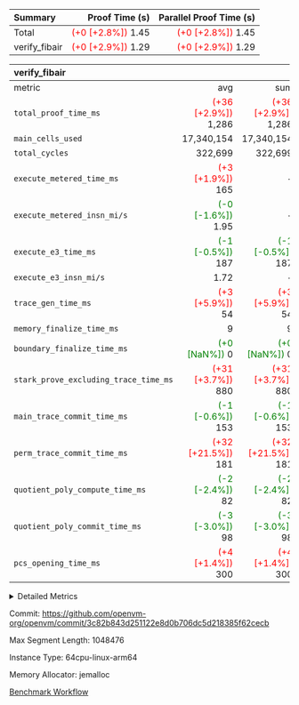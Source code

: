 | Summary | Proof Time (s) | Parallel Proof Time (s) |
|:---|---:|---:|
| Total | <span style='color: red'>(+0 [+2.8%])</span> 1.45 | <span style='color: red'>(+0 [+2.8%])</span> 1.45 |
| verify_fibair | <span style='color: red'>(+0 [+2.9%])</span> 1.29 | <span style='color: red'>(+0 [+2.9%])</span> 1.29 |


| verify_fibair |||||
|:---|---:|---:|---:|---:|
|metric|avg|sum|max|min|
| `total_proof_time_ms ` | <span style='color: red'>(+36 [+2.9%])</span> 1,286 | <span style='color: red'>(+36 [+2.9%])</span> 1,286 | <span style='color: red'>(+36 [+2.9%])</span> 1,286 | <span style='color: red'>(+36 [+2.9%])</span> 1,286 |
| `main_cells_used     ` |  17,340,154 |  17,340,154 |  17,340,154 |  17,340,154 |
| `total_cycles        ` |  322,699 |  322,699 |  322,699 |  322,699 |
| `execute_metered_time_ms` | <span style='color: red'>(+3 [+1.9%])</span> 165 | -          | -          | -          |
| `execute_metered_insn_mi/s` | <span style='color: green'>(-0 [-1.6%])</span> 1.95 | -          | <span style='color: green'>(-0 [-1.6%])</span> 1.95 | <span style='color: green'>(-0 [-1.6%])</span> 1.95 |
| `execute_e3_time_ms  ` | <span style='color: green'>(-1 [-0.5%])</span> 187 | <span style='color: green'>(-1 [-0.5%])</span> 187 | <span style='color: green'>(-1 [-0.5%])</span> 187 | <span style='color: green'>(-1 [-0.5%])</span> 187 |
| `execute_e3_insn_mi/s` |  1.72 | -          |  1.72 |  1.72 |
| `trace_gen_time_ms   ` | <span style='color: red'>(+3 [+5.9%])</span> 54 | <span style='color: red'>(+3 [+5.9%])</span> 54 | <span style='color: red'>(+3 [+5.9%])</span> 54 | <span style='color: red'>(+3 [+5.9%])</span> 54 |
| `memory_finalize_time_ms` |  9 |  9 |  9 |  9 |
| `boundary_finalize_time_ms` | <span style='color: green'>(+0 [NaN%])</span> 0 | <span style='color: green'>(+0 [NaN%])</span> 0 | <span style='color: green'>(+0 [NaN%])</span> 0 | <span style='color: green'>(+0 [NaN%])</span> 0 |
| `stark_prove_excluding_trace_time_ms` | <span style='color: red'>(+31 [+3.7%])</span> 880 | <span style='color: red'>(+31 [+3.7%])</span> 880 | <span style='color: red'>(+31 [+3.7%])</span> 880 | <span style='color: red'>(+31 [+3.7%])</span> 880 |
| `main_trace_commit_time_ms` | <span style='color: green'>(-1 [-0.6%])</span> 153 | <span style='color: green'>(-1 [-0.6%])</span> 153 | <span style='color: green'>(-1 [-0.6%])</span> 153 | <span style='color: green'>(-1 [-0.6%])</span> 153 |
| `perm_trace_commit_time_ms` | <span style='color: red'>(+32 [+21.5%])</span> 181 | <span style='color: red'>(+32 [+21.5%])</span> 181 | <span style='color: red'>(+32 [+21.5%])</span> 181 | <span style='color: red'>(+32 [+21.5%])</span> 181 |
| `quotient_poly_compute_time_ms` | <span style='color: green'>(-2 [-2.4%])</span> 82 | <span style='color: green'>(-2 [-2.4%])</span> 82 | <span style='color: green'>(-2 [-2.4%])</span> 82 | <span style='color: green'>(-2 [-2.4%])</span> 82 |
| `quotient_poly_commit_time_ms` | <span style='color: green'>(-3 [-3.0%])</span> 98 | <span style='color: green'>(-3 [-3.0%])</span> 98 | <span style='color: green'>(-3 [-3.0%])</span> 98 | <span style='color: green'>(-3 [-3.0%])</span> 98 |
| `pcs_opening_time_ms ` | <span style='color: red'>(+4 [+1.4%])</span> 300 | <span style='color: red'>(+4 [+1.4%])</span> 300 | <span style='color: red'>(+4 [+1.4%])</span> 300 | <span style='color: red'>(+4 [+1.4%])</span> 300 |



<details>
<summary>Detailed Metrics</summary>

|  | verify_program_compile_ms | total_cells | stark_prove_excluding_trace_time_ms | quotient_poly_compute_time_ms | quotient_poly_commit_time_ms | perm_trace_commit_time_ms | pcs_opening_time_ms | main_trace_commit_time_ms | app proof_time_ms |
| --- | --- | --- | --- | --- | --- | --- | --- | --- |
|  | 7 | 65,536 | 36 | 1 | 6 | 0 | 21 | 7 | 1,296 | 

| air_name | rows | quotient_deg | main_cols | interactions | constraints | cells |
| --- | --- | --- | --- | --- | --- | --- |
| AccessAdapterAir<2> |  | 2 |  | 5 | 12 |  | 
| AccessAdapterAir<4> |  | 2 |  | 5 | 12 |  | 
| AccessAdapterAir<8> |  | 2 |  | 5 | 12 |  | 
| FibonacciAir | 32,768 | 1 | 2 |  | 5 | 65,536 | 
| FriReducedOpeningAir |  | 2 |  | 39 | 71 |  | 
| JalRangeCheckAir |  | 2 |  | 9 | 14 |  | 
| NativePoseidon2Air<BabyBearParameters>, 1> |  | 2 |  | 136 | 572 |  | 
| PhantomAir |  | 2 |  | 3 | 5 |  | 
| ProgramAir |  | 1 |  | 1 | 4 |  | 
| VariableRangeCheckerAir |  | 1 |  | 1 | 4 |  | 
| VmAirWrapper<AluNativeAdapterAir, FieldArithmeticCoreAir> |  | 2 |  | 15 | 27 |  | 
| VmAirWrapper<BranchNativeAdapterAir, BranchEqualCoreAir<1> |  | 2 |  | 11 | 25 |  | 
| VmAirWrapper<NativeAdapterAir<2, 0>, PublicValuesCoreAir> |  | 2 |  | 11 | 29 |  | 
| VmAirWrapper<NativeLoadStoreAdapterAir<1>, NativeLoadStoreCoreAir<1> |  | 2 |  | 15 | 20 |  | 
| VmAirWrapper<NativeLoadStoreAdapterAir<4>, NativeLoadStoreCoreAir<4> |  | 2 |  | 15 | 20 |  | 
| VmAirWrapper<NativeVectorizedAdapterAir<4>, FieldExtensionCoreAir> |  | 2 |  | 15 | 27 |  | 
| VmConnectorAir |  | 2 |  | 5 | 11 |  | 
| VolatileBoundaryAir |  | 2 |  | 7 | 19 |  | 

| group | trace_gen_time_ms | total_proof_time_ms | total_cycles | total_cells | stark_prove_excluding_trace_time_ms | quotient_poly_compute_time_ms | quotient_poly_commit_time_ms | perm_trace_commit_time_ms | pcs_opening_time_ms | memory_finalize_time_ms | main_trace_commit_time_ms | main_cells_used | insns | generate_perm_trace_time_ms_time_ms | fri.log_blowup | execute_metered_time_ms | execute_metered_insn_mi/s | execute_e3_time_ms | execute_e3_insn_mi/s | boundary_finalize_time_ms |
| --- | --- | --- | --- | --- | --- | --- | --- | --- | --- | --- | --- | --- | --- | --- | --- | --- | --- | --- | --- | --- |
| verify_fibair | 54 | 1,286 | 322,699 | 62,474,410 | 880 | 82 | 98 | 181 | 300 | 9 | 153 | 17,340,154 | 322,700 | 61 | 1 | 165 | 1.95 | 187 | 1.72 | 0 | 

| group | air_name | rows | prep_cols | perm_cols | main_cols | cells |
| --- | --- | --- | --- | --- | --- | --- |
| verify_fibair | AccessAdapterAir<2> | 131,072 |  | 16 | 11 | 3,538,944 | 
| verify_fibair | AccessAdapterAir<4> | 65,536 |  | 16 | 13 | 1,900,544 | 
| verify_fibair | AccessAdapterAir<8> | 128 |  | 16 | 17 | 4,224 | 
| verify_fibair | FriReducedOpeningAir | 2,048 |  | 84 | 27 | 227,328 | 
| verify_fibair | JalRangeCheckAir | 32,768 |  | 28 | 12 | 1,310,720 | 
| verify_fibair | NativePoseidon2Air<BabyBearParameters>, 1> | 32,768 |  | 312 | 398 | 23,265,280 | 
| verify_fibair | PhantomAir | 16,384 |  | 12 | 6 | 294,912 | 
| verify_fibair | ProgramAir | 8,192 |  | 8 | 10 | 147,456 | 
| verify_fibair | VariableRangeCheckerAir | 262,144 | 2 | 8 | 1 | 2,359,296 | 
| verify_fibair | VmAirWrapper<AluNativeAdapterAir, FieldArithmeticCoreAir> | 262,144 |  | 36 | 29 | 17,039,360 | 
| verify_fibair | VmAirWrapper<BranchNativeAdapterAir, BranchEqualCoreAir<1> | 32,768 |  | 28 | 23 | 1,671,168 | 
| verify_fibair | VmAirWrapper<NativeLoadStoreAdapterAir<1>, NativeLoadStoreCoreAir<1> | 65,536 |  | 40 | 21 | 3,997,696 | 
| verify_fibair | VmAirWrapper<NativeLoadStoreAdapterAir<4>, NativeLoadStoreCoreAir<4> | 32,768 |  | 40 | 27 | 2,195,456 | 
| verify_fibair | VmAirWrapper<NativeVectorizedAdapterAir<4>, FieldExtensionCoreAir> | 32,768 |  | 36 | 38 | 2,424,832 | 
| verify_fibair | VmConnectorAir | 2 | 1 | 16 | 5 | 42 | 
| verify_fibair | VolatileBoundaryAir | 65,536 |  | 20 | 12 | 2,097,152 | 

| group | trace_height_constraint | weighted_sum | threshold |
| --- | --- | --- | --- |
| verify_fibair | 0 | 1,085,444 | 2,013,265,921 | 
| verify_fibair | 1 | 5,411,200 | 2,013,265,921 | 
| verify_fibair | 2 | 542,722 | 2,013,265,921 | 
| verify_fibair | 3 | 5,476,612 | 2,013,265,921 | 
| verify_fibair | 4 | 65,536 | 2,013,265,921 | 
| verify_fibair | 5 | 12,851,850 | 2,013,265,921 | 

| trace_height_constraint | threshold |
| --- | --- |
| 0 | 2,013,265,921 | 

</details>


Commit: https://github.com/openvm-org/openvm/commit/3c82b843d251122e8d0b706dc5d218385f62cecb

Max Segment Length: 1048476

Instance Type: 64cpu-linux-arm64

Memory Allocator: jemalloc

[Benchmark Workflow](https://github.com/openvm-org/openvm/actions/runs/15927272080)

